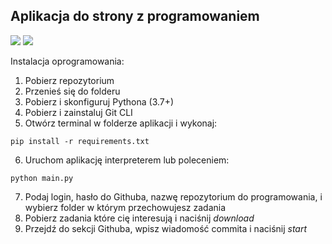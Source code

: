 ## Aplikacja do strony z programowaniem
[![](https://img.shields.io/badge/python-3.7%2B-blue)](https://www.python.org/downloads/release/python-378/) [![](https://img.shields.io/badge/license-Beerware-green)](https://pl.wikipedia.org/wiki/Licencja_oprogramowania)

Instalacja oprogramowania:
1. Pobierz repozytorium
2. Przenieś się do folderu
3. Pobierz i skonfiguruj Pythona (3.7+)
4. Pobierz i zainstaluj Git CLI
5. Otwórz terminal w folderze aplikacji i wykonaj:
```
pip install -r requirements.txt
```
6. Uruchom aplikację interpreterem lub poleceniem:
```
python main.py
```
7. Podaj login, hasło do Githuba, nazwę repozytorium do programowania, i wybierz folder w którym przechowujesz zadania
8. Pobierz zadania które cię interesują i naciśnij *download*
9. Przejdź do sekcji Githuba, wpisz wiadomość commita i naciśnij *start*
